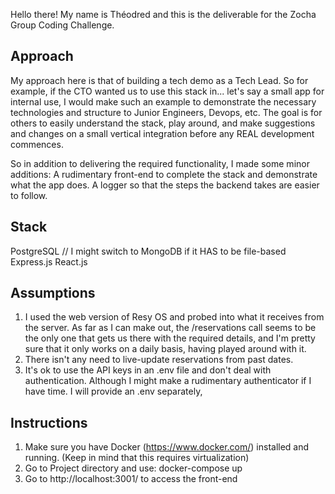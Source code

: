 Hello there! My name is Théodred and this is the deliverable for the Zocha Group Coding Challenge.

## Approach

My approach here is that of building a tech demo as a Tech Lead. So for example, if the CTO wanted us to use this stack in... let's say a small app for internal use, I would make such an example to demonstrate the necessary technologies and structure to Junior Engineers, Devops, etc. The goal is for others to easily understand the stack, play around, and make suggestions and changes on a small vertical integration before any REAL development commences. 

So in addition to delivering the required functionality, I made some minor additions: A rudimentary front-end to complete the stack and demonstrate what the app does. A logger so that the steps the backend takes are easier to follow.

## Stack

PostgreSQL // I might switch to MongoDB if it HAS to be file-based
Express.js
React.js

## Assumptions

1) I used the web version of Resy OS and probed into what it receives from the server. As far as I can make out, the /reservations call seems to be the only one that gets us there with the required details, and I'm pretty sure that it only works on a daily basis, having played around with it.
2) There isn't any need to live-update reservations from past dates.
3) It's ok to use the API keys in an .env file and don't deal with authentication. Although I might make a rudimentary authenticator if I have time. I will provide an .env separately,

## Instructions

1) Make sure you have Docker (https://www.docker.com/) installed and running. (Keep in mind that this requires virtualization)
2) Go to Project directory and use: docker-compose up
3) Go to http://localhost:3001/ to access the front-end


